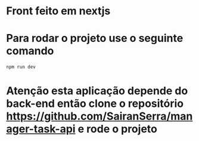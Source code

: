 # Front feito em nextjs

# Para rodar o projeto use o seguinte comando

```bash
npm run dev
```

# Atenção esta aplicação depende do back-end então clone o repositório https://github.com/SairanSerra/manager-task-api e rode o projeto
